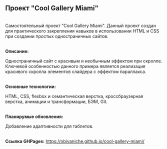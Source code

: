 <h2>Проект "Cool Gallery Miami"</h2>

<br>Самостоятельный проект "Cool Gallery Miami".
Данный проект создан для практического закрепления навыков в использовании HTML и CSS при создании простых одностраничных сайтов.

<br><strong>Описание:</strong> <p>Одностраничный сайт с красивым и необычным эффектом при скролле. Ключевой особенностью данного примера является реализация красивого скролла элементов слайдера с эффектом параллакса.</p>

<br><strong>Основные технологии:</strong> <p>HTML, CSS, flexbox и семантическая верстка, кроссбраузерная верстка, анимации и трансформации, БЭМ, Git.</p>

<br><strong>Планирумые обновления:</strong> <p>Добавление адаптивности для таблетов.<p>

<br><strong>Ссылка GHPages:</strong>  https://obivaniche.github.io/cool-gallery-miami/
